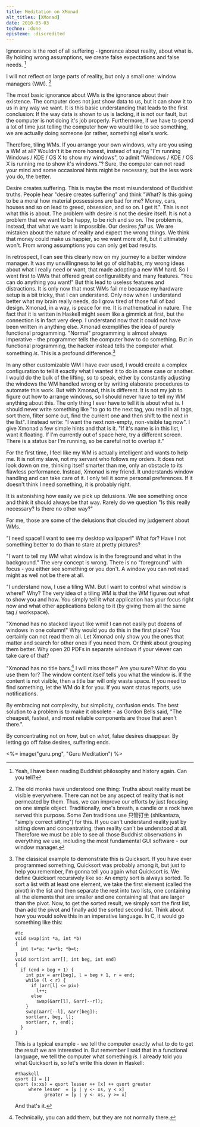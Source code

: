 ```yaml
---
title: Meditation on XMonad
alt_titles: [XMonad]
date: 2010-05-03
techne: :done
episteme: :discredited
---
```


Ignorance is the root of all suffering - ignorance about reality,
about what is. By holding wrong assumptions, we create false
expectations and false needs. [^0] 

I will not reflect on large parts of reality, but only a small one: window
managers (WM). [^1] 

The most basic ignorance about WMs is the ignorance about
their existence. The computer does not just show data to us, but it can show it
to us in any way we want. It is this basic understanding that leads to the first
conclusion: If the way data is shown to us is lacking, it is not our fault, but
the computer is not doing it's job properly. Furthermore, if we have to spend a
lot of time just telling the computer how we would like to see something, we are
actually doing someone (or rather, something) else's work.

Therefore, tiling WMs. If you arrange your own windows, why are you using a WM
at all? Wouldn't it be more honest, instead of saying "I'm running Windows / KDE
/ OS X to show my windows", to admit "Windows / KDE / OS X is running me to show
it's windows."? Sure, the computer can not read your mind and some occasional
hints might be necessary, but the less work you do, the better. 

Desire creates suffering. This is maybe the most misunderstood of Buddhist
truths. People hear "desire creates suffering" and think "What? Is this going to
be a moral how material possessions are bad for me?  Money, cars, houses and so
on lead to greed, obsession, and so on.  I get it.". This is not what this is
about. The problem with desire is not the desire itself. It is not a problem
that we want to be happy, to be rich and so on. The problem is, instead, that
what we want is impossible. Our desires *fail* us. We are mistaken about the
nature of reality and expect the wrong things. We think that money could make us
happier, so we want more of it, but it ultimately won't. From wrong assumptions
you can only get bad results. 

In retrospect, I can see this clearly now on my journey to a better window
manager. It was my unwillingness to let go of old habits, my wrong ideas about
what I really need or want, that made adopting a new WM hard. So I went first to
WMs that offered great configuralibity and many features. "You can do anything
you want!" But this lead to useless features and distractions. It is only now
that most WMs fail me because my hardware setup is a bit tricky, that I can
understand. Only now when I understand better what my brain really needs, do I
grow tired of those full of bad design.  Xmonad, in a way, is peace for me. It
is mathematical in nature.  The fact that it is written in Haskell might seem
like a gimmick at first, but the connection is in fact very deep. I understand
now that it could not have been written in anything else. Xmonad exemplifies the
idea of purely functional programming. "Normal" programming is almost always
imperative - the programmer tells the computer how to do something. But in
functional programming, the hacker instead tells the computer what something
*is*. This is a profound difference.[^3] 

In any other customizable WM I have ever used, I would create a complex
configuration to tell it exactly what I wanted it to do in some case or another.
I would do the bulk of the lifting, so to speak, either by constantly adjusting
the windows the WM handled wrong or by writing elaborate procedures to automate
this work. But with Xmonad, this is different. It is not my job to figure out
how to arrange windows, so I should never have to tell my WM anything about
this. The only thing I ever have to tell it is about what is. I should never
write something like "to go to the next tag, you read in all tags, sort them,
filter some out, find the current one and then shift to the next in the list".
I instead write: "I want the next non-empty, non-visible tag now".  I give
Xmonad a few simple hints and that is it. "If it's name is in this list, I want
it floating. If I'm currently out of space here, try a different screen. There
is a status bar I'm running, so be careful not to overlap it." 

For the first time, I feel like my WM is actually intelligent and wants to help
me. It is not my slave, not my servant who follows my orders. It does not look
down on me, thinking itself smarter than me, only an obstacle to its flawless
performance. Instead, Xmonad is my friend. It understands window handling and
can take care of it. I only tell it some personal preferences. If it doesn't
think I need something, it is probably right. 

It is astonishing how easily we pick up delusions.  We see something once and
think it should always be that way.  Rarely do we question "Is this really
necessary? Is there no other way?" 

For me, those are some of the delusions that clouded my
judgement about WMs. 

"I need space! I want to see my desktop wallpaper!" What for? Have I not
something better to do than to stare at pretty pictures? 

"I want to tell my WM what window is in the foreground and what in the
background." The very concept is wrong. There is no "foreground" with focus -
you either see something or you don't. A window you can not read might as well
not be there at all. 

"I understand now, I use a tiling WM. But I want to control what window is
where!" Why? The very idea of a tiling WM is that the WM figures out what to
show you and how. You simply tell it what application has your focus right now
and what other applications belong to it (by giving them all the same tag /
workspace). 

"Xmonad has no stacked layout like wmii! I can not easily put dozens of windows
in one column!" Why would you do this in the first place? You certainly can not
read them all. Let Xmonad only show you the ones that matter and search for
other ones if you need them. Or think about grouping them better. Why open 20
PDFs in separate windows if your viewer can take care of that? 

"Xmonad has no title bars.[^4] I will miss those!" Are you sure? What do you use
them for? The window content itself tells you what the window is.  If the
content is not visible, then a title bar will only waste space. If you need to
find something, let the WM do it for you. If you want status reports, use
notifications. 

By embracing not complexity, but simplicity, confusion ends. The best solution
to a problem is to make it obsolete - as Gordon Bells said, "The cheapest,
fastest, and most reliable components are those that aren't there.". 

By concentrating not on *how*, but on *what*, false
desires disappear. By letting go off false desires, suffering ends.

<%= image("guru.png", "Guru Meditation") %>

[^0]: Yeah, I have been reading Buddhist philosophy and history
    again. Can you tell? 
    
[^1]: The old monks have understood one thing: Truths about reality must be
    visible everywhere. There can not be any aspect of reality that is not
    permeated by them. Thus, we can improve our efforts by just focusing on one
    simple object.  Traditionally, one's breath, a candle or a rock have served
    this purpose. Some Zen traditions use 只管打坐 (shikantaza, "simply correct
    sitting") for this. If you can't understand reality just by sitting down and
    concentrating, then reality can't be understood at all.  Therefore we must
    be able to see all those Buddhist observations in everything we use,
    including the most fundamental GUI software - our window manager. 

[^3]: The classical example to demonstrate this is Quicksort. If you have ever
    programmed something, Quicksort was probably among it, but just to help you
    remember, I'm gonna tell you again what Quicksort is. We define Quicksort
    recursively like so: An empty sort is always sorted. To sort a list with at
    least one element, we take the first element (called the pivot) in the list
    and then separate the rest into two lists, one containing all the elements
    that are smaller and one containing all that are larger than the pivot. Now,
    to get the sorted result, we simply sort the first list, than add the pivot
    and finally add the sorted second list. Think about how you would solve this
    in an imperative language. In C, it would go something like this:

    ~~~
    #!c
    void swap(int *a, int *b)
    {
      int t=*a; *a=*b; *b=t;
    }
    void sort(int arr[], int beg, int end)
    {
      if (end > beg + 1) {
        int piv = arr[beg], l = beg + 1, r = end;
        while (l < r) {
          if (arr[l] <= piv)
            l++;
          else
            swap(&arr[l], &arr[--r]);
        }
        swap(&arr[--l], &arr[beg]);
        sort(arr, beg, l);
        sort(arr, r, end);
      }
    }
    ~~~

    This is a typical example - we tell the computer exactly what to do to get
    the result we are interested in. But remember I said that in a functional
    language, we tell the computer what something *is*. I already told you what
    Quicksort is, so let's write this down in Haskell:
    
    ~~~ 
    #!haskell
    qsort [] = []
    qsort (x:xs) = qsort lesser ++ [x] ++ qsort greater
         where lesser  = [y | y <- xs, y < x]
               greater = [y | y <- xs, y >= x]
    ~~~ 
    

    And that's it. 

[^4]: Technically, you can add them, but they are not normally there.


